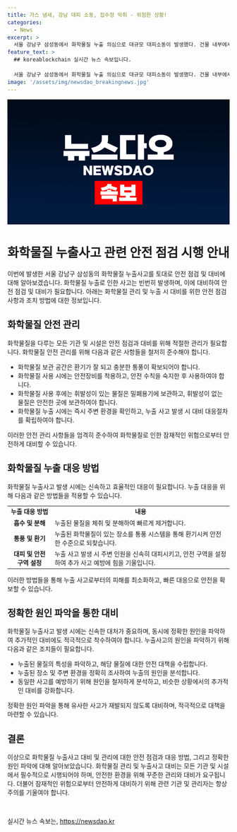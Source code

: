 ```yaml
---
title: 가스 냄새, 강남 대피 소동, 집수정 악취 - 위험한 상황!
categories:
  - News
excerpt: >
  서울 강남구 삼성동에서 화학물질 누출 의심으로 대규모 대피소동이 발생했다. 건물 내부에서 기체 누출이 의심되어 시민 40명이 대피하고, 11명이 응급처치를 받았다. 소방당국은 8시간에 걸친 조사에서 화학물질 누출은 없다고 밝혔으나, 악취 원인으로 황화수소가 검출됐다. 건물 폐쇄 조치와 정확한 원인 파악을 위해 추가 조사가 이뤄질 예정이다.
feature_text: >
  ## koreablockchain 실시간 뉴스 속보입니다.

  서울 강남구 삼성동에서 화학물질 누출 의심으로 대규모 대피소동이 발생했다. 건물 내부에서 기체 누출이 의심되어 시민 40명이 대피하고, 11명이 응급처치를 받았다. 소방당국은 8시간에 걸친 조사에서 화학물질 누출은 없다고 밝혔으나, 악취 원인으로 황화수소가 검출됐다. 건물 폐쇄 조치와 정확한 원인 파악을 위해 추가 조사가 이뤄질 예정이다.
image: '/assets/img/newsdao_breakingnews.jpg'
---
```


<p><img src="/assets/img/newsdao_breakingnews.jpg" alt="koreablockchain 속보" /></p>

<h1>화학물질 누출사고 관련 안전 점검 시행 안내</h1>

<p data-ke-size="size16"></p>

<p>이번에 발생한 서울 강남구 삼성동의 화학물질 누출사고를 토대로 안전 점검 및 대비에 대해 알아보겠습니다. 화학물질 누출로 인한 사고는 빈번히 발생하며, 이에 대비하여 안전 점검 및 대비가 필요합니다. 아래는 화학물질 관리 및 누출 시 대비를 위한 안전 점검 사항과 조치 방법에 대한 정보입니다.</p>

<h2 data-ke-size="size26">화학물질 안전 관리</h2>

<p>화학물질을 다루는 모든 기관 및 시설은 안전 점검과 대비를 위해 적절한 관리가 필요합니다. 화학물질 안전 관리를 위해 다음과 같은 사항들을 철저히 준수해야 합니다.</p>

<ul>
  <li>화학물질 보관 공간은 환기가 잘 되고 충분한 통풍이 확보되어야 합니다.</li>
  <li>화학물질 사용 시에는 안전장비를 착용하고, 안전 수칙을 숙지한 후 사용하여야 합니다.</li>
  <li>화학물질 사용 후에는 휘발성이 있는 물질은 밀폐용기에 보관하고, 휘발성이 없는 물질은 안전한 곳에 보관하여야 합니다.</li>
  <li>화학물질 누출 시에는 즉시 주변 환경을 확인하고, 누출 사고 발생 시 대비 대응절차를 확립하여야 합니다.</li>
</ul>

<p>이러한 안전 관리 사항들을 엄격히 준수하여 화학물질로 인한 잠재적인 위험으로부터 안전하게 대비할 수 있습니다.</p>

<h2 data-ke-size="size26">화학물질 누출 대응 방법</h2>

<p>화학물질 누출사고 발생 시에는 신속하고 효율적인 대응이 필요합니다. 누출 대응을 위해 다음과 같은 방법들을 적용할 수 있습니다.</p>

<table>
  <tr>
    <td style="text-align: center; height: 17px;"><b>누출 대응 방법</b></td>
    <td style="text-align: center; height: 17px;"><b>내용</b></td>
  </tr>
  <tr>
    <td style="text-align: center; height: 17px;"><b>흡수 및 분해</b></td>
    <td>누출된 물질을 체취 및 분해하여 빠르게 제거합니다.</td>
  </tr>
  <tr>
    <td style="text-align: center; height: 17px;"><b>통풍 및 환기</b></td>
    <td>누출된 화학물질이 있는 장소를 통풍 시스템을 통해 환기시켜 안전한 수준으로 되찾습니다.</td>
  </tr>
  <tr>
    <td style="text-align: center; height: 17px;"><b>대피 및 안전 구역 설정</b></td>
    <td>누출 사고 발생 시 주변 인원을 신속히 대피시키고, 안전 구역을 설정하여 추가 사고 예방에 힘을 기울입니다.</td>
  </tr>
</table>

<p>이러한 방법들을 통해 누출 사고로부터의 피해를 최소화하고, 빠른 대응으로 안전을 확보할 수 있습니다.</p>

<h2 data-ke-size="size26">정확한 원인 파악을 통한 대비</h2>

<p>화학물질 누출사고 발생 시에는 신속한 대처가 중요하며, 동시에 정확한 원인을 파악하여 추가적인 대비에도 적극적으로 착수하여야 합니다. 누출사고의 원인을 파악하기 위해 다음과 같은 조치들이 필요합니다.</p>

<ul>
  <li>누출된 물질의 특성을 파악하고, 해당 물질에 대한 안전 대책을 수립합니다.</li>
  <li>누출된 장소 및 주변 환경을 정확히 조사하여 누출의 원인을 분석합니다.</li>
  <li>동일한 사고를 예방하기 위해 원인을 철저하게 분석하고, 비슷한 상황에서의 추가적인 대비를 강화합니다.</li>
</ul>

<p>정확한 원인 파악을 통해 유사한 사고가 재발되지 않도록 대비하며, 적극적으로 대책을 마련할 수 있습니다.</p>

<h2 data-ke-size="size26">결론</h2>

<p>이상으로 화학물질 누출사고 대비 및 관리에 대한 안전 점검과 대응 방법, 그리고 정확한 원인 파악에 대해 알아보았습니다. 화학물질 관리 및 누출사고 대비는 모든 기관 및 시설에서 필수적으로 시행되어야 하며, 안전한 환경을 위해 꾸준한 관리와 대비가 요구됩니다. 더불어 잠재적인 위험으로부터 안전하게 대비하기 위해 관련 기관 및 관리자는 항상 주의를 기울여야 합니다.</p>

<p data-ke-size="size16">&nbsp;</p>
실시간 뉴스 속보는, <a href="https://newsdao.kr" rel="dofollow">https://newsdao.kr</a>


